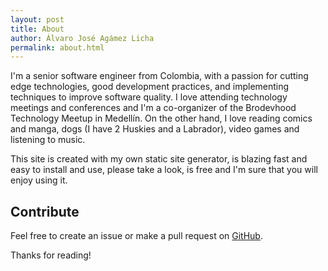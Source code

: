```yaml
---
layout: post
title: About
author: Álvaro José Agámez Licha
permalink: about.html
---
```


I'm a senior software engineer from Colombia, with a passion for cutting edge technologies, good development practices, and implementing techniques to improve software quality. I love attending technology meetings and conferences and I'm a co-organizer of the Brodevhood Technology Meetup in Medellín. On the other hand, I love reading comics and manga, dogs (I have 2 Huskies and a Labrador), video games and listening to music.

This site is created with my own static site generator, is blazing fast and easy to install and use, please take a look, is free and I'm sure that you will enjoy using it.

## Contribute
Feel free to create an issue or make a pull request on [GitHub](https://github.com/aagamezl/static-site-generator).

Thanks for reading!
